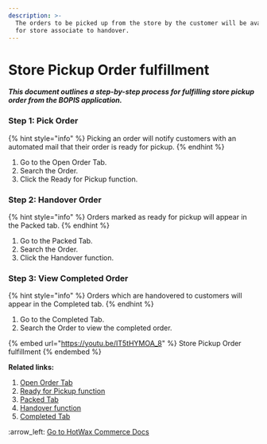 ```yaml
---
description: >-
  The orders to be picked up from the store by the customer will be available
  for store associate to handover.
---
```


# Store Pickup Order fulfillment

_**This document outlines a step-by-step process for fulfilling store pickup order from the BOPIS application.**_

### **Step 1: Pick Order**

{% hint style="info" %}
Picking an order will notify customers with an automated mail that their order is ready for pickup.&#x20;
{% endhint %}

1. Go to the Open Order Tab.
2. Search the Order.
3. Click the Ready for Pickup function.

### **Step 2: Handover Order**

{% hint style="info" %}
Orders marked as ready for pickup will appear in the Packed tab.
{% endhint %}

1. Go to the Packed Tab.
2. Search the Order.
3. Click the Handover function.

### **Step 3: View Completed Order**&#x20;

{% hint style="info" %}
Orders which are handovered to customers will appear in the Completed tab.&#x20;
{% endhint %}

1. Go to the Completed Tab.
2. Search the Order to view the completed order.



{% embed url="https://youtu.be/IT5tHYMOA_8" %}
Store Pickup Order fulfillment
{% endembed %}

**Related links:**&#x20;

1. [Open Order Tab](https://docs.hotwax.co/user-applications-overview/v/bopis-fulfillment/orders-page/open-order-tab)
2. [Ready for Pickup function](https://docs.hotwax.co/user-applications-overview/v/bopis-fulfillment/orders-page/open-order-tab/ready-for-pickup)
3. [Packed Tab](https://docs.hotwax.co/user-applications-overview/v/bopis-fulfillment/orders-page/packed-order-tab)
4. [Handover function](https://docs.hotwax.co/user-applications-overview/v/bopis-fulfillment/orders-page/packed-order-tab/hand-over-order)
5. [Completed Tab](http://127.0.0.1:5000/s/mGcfXczqNNpxch3R2I7z/orders-page/completed-tab)



:arrow\_left: [Go to HotWax Commerce Docs ](http://127.0.0.1:5000/o/l53nGvPQLhOHrKCP9HTG/s/TefRnbhmBjhScpq172vl/)
